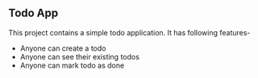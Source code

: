 ## Todo App
This project contains a simple todo application.
It has following features-

 - Anyone can create a todo
 - Anyone can see their existing todos
 - Anyone can mark todo as done

